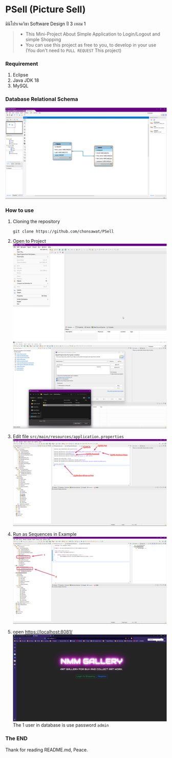 # PSell (Picture Sell)
มินิโปรเจควิชา Software Design ปี 3 เทอม 1
> - This Mini-Project About Simple Application to Login/Logout and simple Shopping 
> - You can use this project as free to you, to develop in your use (You don't need to `PULL REQUEST` This project)

### Requirement
1. Eclipse
2. Java JDK 18
3. MySQL

### Database Relational Schema
![](docs/images/17-01-41.png)

### How to use
1. Cloning the repository
    ```git
    git clone https://github.com/chonsawat/PSell
    ```
2. Open to Project
![](docs/images/19-12-15.png)
![](docs/images/16-36-55.png)

3. Edit file `src/main/resources/application.properties`
![](docs/images/19-19-48.png)

4. Run as Sequences in Example
![](docs/images/19-01-04.png)

5. open [https://localhost:8081/](https://localhost:8081/)
![](docs/images/16-40-36.png)
The 1 user in database is use password `admin`

### The END
Thank for reading README.md, Peace.